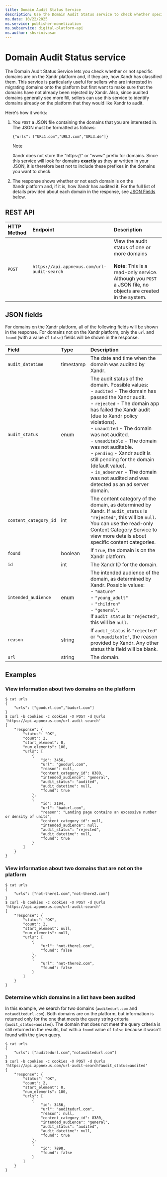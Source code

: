 ```yaml
---
title: Domain Audit Status Service
description: Use the Domain Audit Status service to check whether specific domains are on the platform and how Xandr has classified them.
ms.date: 10/22/2025
ms.service: publisher-monetization
ms.subservice: digital-platform-api
ms.author: shsrinivasan
---
```


# Domain Audit Status service

The Domain Audit Status Service lets you check whether or not specific domains are on the Xandr platform and, if they are, how Xandr has classified them. This service is particularly useful for sellers who are interested in migrating domains onto the platform but first want to make sure that the domains have not already been rejected by Xandr. Also, since audited domains generally see more fill, sellers can use this service to identify domains already on the platform that they would like Xandr to audit.

Here's how it works:

1. You `POST` a JSON file containing the domains that you are interested in. The JSON must be formatted as follows:

    ```
    {"urls": ["URL1.com","URL2.com","URL3.de"]}
    ```

   > [!NOTE]
   >  Xandr does not store the "https://" or "www." prefix for domains. Since this service will look for domains **exactly** as they ar written in your JSON, it is therefore best not to include these prefixes in the domains you want to check.

1. The response shows whether or not each domain is on the Xandr platform and, if it is, how Xandr has audited it. For the full list of details provided about each domain in the response, see [JSON Fields](#json-fields) below.

## REST API

| HTTP Method | Endpoint | Description |
|:---|:---|:---|
| `POST` | `https://api.appnexus.com/url-audit-search` | View the audit status of one or more domains<br><br>**Note**: This is a read-only service. Although you `POST` a JSON file, no objects are created in the system. |

## JSON fields

For domains on the Xandr platform, all of the following fields will be shown in the response. For domains not on the Xandr platform, only the `url` and `found` (with a value of `false`) fields will be shown in the response.

| Field | Type | Description |
|:---|:---|:---|
| `audit_datetime` | timestamp | The date and time when the domain was audited by Xandr. |
| `audit_status` | enum | The audit status of the domain. Possible values: <br> - `audited` - The domain has passed the Xandr audit.<br> - `rejected` - The domain app has failed the Xandr audit (due to Xandr policy violations).<br> - `unaudited` - The domain was not audited.<br> - `unauditable` - The domain was not auditable.<br> - `pending` - Xandr audit is still pending for the domain (default value).<br> - `is_adserver` - The domain was not audited and was detected as an ad server domain. |
| `content_category_id` | int | The content category of the domain, as determined by Xandr. If `audit_status` is `"rejected"`, this will be `null`. You can use the read-only [Content Category Service](./content-category-service.md) to view more details about specific content categories. |
| `found` | boolean | If `true`, the domain is on the Xandr platform. |
| `id` | int | The Xandr ID for the domain. |
| `intended_audience` | enum | The intended audience of the domain, as determined by Xandr. Possible values: <br> - `"mature"` <br> - `"young_adult"` <br> - `"children"` <br> - `"general"`.<br>If `audit_status` is `"rejected"`, this will be `null`. |
| `reason` | string | If `audit_status` is `"rejected"` or `"unauditable"`, the reason provided by Xandr. Any other status this field will be blank. |
| `url` | string | The domain. |

## Examples

### View information about two domains on the platform

```
$ cat urls
{
    "urls": ["goodurl.com","badurl.com"]
}
$ curl -b cookies -c cookies -X POST -d @urls 'https://api.appnexus.com/url-audit-search'
{
    "response": {
        "status": "OK",
        "count": 2,
        "start_element": 0,
        "num_elements": 100,
        "urls": [
            {
                "id": 3456,
                "url": "goodurl.com",
                "reason": null,
                "content_category_id": 8380,
                "intended_audience": "general",
                "audit_status": "audited",
                "audit_datetime": null,
                "found": true
            },
            {
                "id": 2194,
                "url": "badurl.com",
                "reason": "Landing page contains an excessive number or density of units",
                "content_category_id": null,
                "intended_audience": null,
                "audit_status": "rejected",
                "audit_datetime": null,
                "found": true
            }
        ]
    }
}
```

### View information about two domains that are not on the platform

```
$ cat urls
{
    "urls": ["not-there1.com","not-there2.com"]
}
$ curl -b cookies -c cookies -X POST -d @urls 'https://api.appnexus.com/url-audit-search'
{
    "response": {
        "status": "OK",
        "count": 2,
        "start_element": null,
        "num_elements": null,
        "urls": [
            {
                "url": "not-there1.com",
                "found": false
            },
            {
                "url": "not-there2.com",
                "found": false
            }
        ]
    }
}
```

### Determine which domains in a list have been audited

In this example, we search for two domains (`auditedurl.com` and `notauditedurl.com`). Both domains are on the platform, but information is returned only for the one that meets the query string criteria (`audit_status=audited`). The domain that does not meet the query criteria is still returned in the results, but with a `found` value of `false` because it wasn't found with the given query.

```
$ cat urls
{
    "urls": ["auditedurl.com","notauditedurl.com"]
}
$ curl -b cookies -c cookies -X POST -d @urls 'https://api.appnexus.com/url-audit-search?audit_status=audited'
{
    "response": {
        "status": "OK",
        "count": 2,
        "start_element": 0,
        "num_elements": 100,
        "urls": [
            {
                "id": 3456,
                "url": "auditedurl.com",
                "reason": null,
                "content_category_id": 8380,
                "intended_audience": "general",
                "audit_status": "audited",
                "audit_datetime": null,
                "found": true
            },
            {
                "id": 7890,
                "found": false
            }
        ]
    }
}
```
